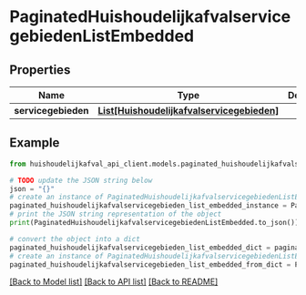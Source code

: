 # PaginatedHuishoudelijkafvalservicegebiedenListEmbedded


## Properties

Name | Type | Description | Notes
------------ | ------------- | ------------- | -------------
**servicegebieden** | [**List[Huishoudelijkafvalservicegebieden]**](Huishoudelijkafvalservicegebieden.md) |  | [optional] 

## Example

```python
from huishoudelijkafval_api_client.models.paginated_huishoudelijkafvalservicegebieden_list_embedded import PaginatedHuishoudelijkafvalservicegebiedenListEmbedded

# TODO update the JSON string below
json = "{}"
# create an instance of PaginatedHuishoudelijkafvalservicegebiedenListEmbedded from a JSON string
paginated_huishoudelijkafvalservicegebieden_list_embedded_instance = PaginatedHuishoudelijkafvalservicegebiedenListEmbedded.from_json(json)
# print the JSON string representation of the object
print(PaginatedHuishoudelijkafvalservicegebiedenListEmbedded.to_json())

# convert the object into a dict
paginated_huishoudelijkafvalservicegebieden_list_embedded_dict = paginated_huishoudelijkafvalservicegebieden_list_embedded_instance.to_dict()
# create an instance of PaginatedHuishoudelijkafvalservicegebiedenListEmbedded from a dict
paginated_huishoudelijkafvalservicegebieden_list_embedded_from_dict = PaginatedHuishoudelijkafvalservicegebiedenListEmbedded.from_dict(paginated_huishoudelijkafvalservicegebieden_list_embedded_dict)
```
[[Back to Model list]](../README.md#documentation-for-models) [[Back to API list]](../README.md#documentation-for-api-endpoints) [[Back to README]](../README.md)


